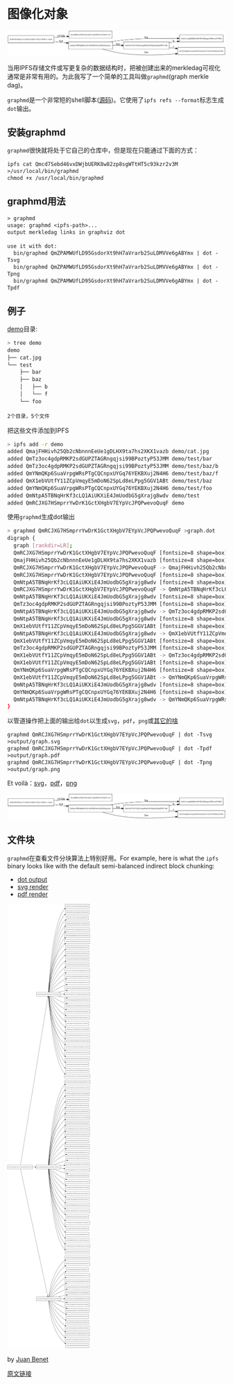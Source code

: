 # 图像化对象

![](imgs/graph.png)

当用IPFS存储文件或写更复杂的数据结构时，把被创建出来的merkledag可视化通常是非常有用的。为此我写了一个简单的工具叫做`graphmd`(graph merkle dag)。

`graphmd`是一个非常短的shell脚本([源码](./graphmd))。它使用了`ipfs refs --format`标志生成`dot`输出。

## 安装graphmd

`graphmd`很快就将处于它自己的仓库中，但是现在只能通过下面的方式：

```
ipfs cat Qmcd7Sebd46vxDWjbUERK8w82zp8sgWTtHT5c93kzr2v3M  >/usr/local/bin/graphmd
chmod +x /usr/local/bin/graphmd
```

## graphmd用法

```
> graphmd
usage: graphmd <ipfs-path>...
output merkledag links in graphviz dot

use it with dot:
  bin/graphmd QmZPAMWUfLD95GsdorXt9hH7aVrarb2SuLDMVVe6gABYmx | dot -Tsvg
  bin/graphmd QmZPAMWUfLD95GsdorXt9hH7aVrarb2SuLDMVVe6gABYmx | dot -Tpng
  bin/graphmd QmZPAMWUfLD95GsdorXt9hH7aVrarb2SuLDMVVe6gABYmx | dot -Tpdf
```

## 例子

[demo](https://ipfs.io/ipfs/QmRCJXG7HSmprrYwDrK1GctXHgbV7EYpVcJPQPwevoQuqF)目录:

```sh
> tree demo
demo
├── cat.jpg
└── test
    ├── bar
    ├── baz
    │   ├── b
    │   └── f
    └── foo

2个目录，5个文件
```

把这些文件添加到IPFS

```sh
> ipfs add -r demo
added QmajFHHivh25Qb2cNbnnnEeUe1gDLHX9ta7hs2XKX1vazb demo/cat.jpg
added QmTz3oc4gdpRMKP2sdGUPZTAGRngqjsi99BPoztyP53JMM demo/test/bar
added QmTz3oc4gdpRMKP2sdGUPZTAGRngqjsi99BPoztyP53JMM demo/test/baz/b
added QmYNmQKp6SuaVrpgWRsPTgCQCnpxUYGq76YEKBXuj2N4H6 demo/test/baz/f
added QmX1ebVUtfY11ZCpVmqyE5mDoN62SpLd8eLPpg5GGV1ABt demo/test/baz
added QmYNmQKp6SuaVrpgWRsPTgCQCnpxUYGq76YEKBXuj2N4H6 demo/test/foo
added QmNtpA5TBNqHrKf3cLQ1AiUKXiE4JmUodbG5gXrajg8wdv demo/test
added QmRCJXG7HSmprrYwDrK1GctXHgbV7EYpVcJPQPwevoQuqF demo
```

使用`graphmd`生成dot输出

```sh
> graphmd QmRCJXG7HSmprrYwDrK1GctXHgbV7EYpVcJPQPwevoQuqF >graph.dot
digraph {
  graph [rankdir=LR];
  QmRCJXG7HSmprrYwDrK1GctXHgbV7EYpVcJPQPwevoQuqF [fontsize=8 shape=box];
  QmajFHHivh25Qb2cNbnnnEeUe1gDLHX9ta7hs2XKX1vazb [fontsize=8 shape=box];
  QmRCJXG7HSmprrYwDrK1GctXHgbV7EYpVcJPQPwevoQuqF -> QmajFHHivh25Qb2cNbnnnEeUe1gDLHX9ta7hs2XKX1vazb [label="cat.jpg"];
  QmRCJXG7HSmprrYwDrK1GctXHgbV7EYpVcJPQPwevoQuqF [fontsize=8 shape=box];
  QmNtpA5TBNqHrKf3cLQ1AiUKXiE4JmUodbG5gXrajg8wdv [fontsize=8 shape=box];
  QmRCJXG7HSmprrYwDrK1GctXHgbV7EYpVcJPQPwevoQuqF -> QmNtpA5TBNqHrKf3cLQ1AiUKXiE4JmUodbG5gXrajg8wdv [label="test"];
  QmNtpA5TBNqHrKf3cLQ1AiUKXiE4JmUodbG5gXrajg8wdv [fontsize=8 shape=box];
  QmTz3oc4gdpRMKP2sdGUPZTAGRngqjsi99BPoztyP53JMM [fontsize=8 shape=box];
  QmNtpA5TBNqHrKf3cLQ1AiUKXiE4JmUodbG5gXrajg8wdv -> QmTz3oc4gdpRMKP2sdGUPZTAGRngqjsi99BPoztyP53JMM [label="bar"];
  QmNtpA5TBNqHrKf3cLQ1AiUKXiE4JmUodbG5gXrajg8wdv [fontsize=8 shape=box];
  QmX1ebVUtfY11ZCpVmqyE5mDoN62SpLd8eLPpg5GGV1ABt [fontsize=8 shape=box];
  QmNtpA5TBNqHrKf3cLQ1AiUKXiE4JmUodbG5gXrajg8wdv -> QmX1ebVUtfY11ZCpVmqyE5mDoN62SpLd8eLPpg5GGV1ABt [label="baz"];
  QmX1ebVUtfY11ZCpVmqyE5mDoN62SpLd8eLPpg5GGV1ABt [fontsize=8 shape=box];
  QmTz3oc4gdpRMKP2sdGUPZTAGRngqjsi99BPoztyP53JMM [fontsize=8 shape=box];
  QmX1ebVUtfY11ZCpVmqyE5mDoN62SpLd8eLPpg5GGV1ABt -> QmTz3oc4gdpRMKP2sdGUPZTAGRngqjsi99BPoztyP53JMM [label="b"];
  QmX1ebVUtfY11ZCpVmqyE5mDoN62SpLd8eLPpg5GGV1ABt [fontsize=8 shape=box];
  QmYNmQKp6SuaVrpgWRsPTgCQCnpxUYGq76YEKBXuj2N4H6 [fontsize=8 shape=box];
  QmX1ebVUtfY11ZCpVmqyE5mDoN62SpLd8eLPpg5GGV1ABt -> QmYNmQKp6SuaVrpgWRsPTgCQCnpxUYGq76YEKBXuj2N4H6 [label="f"];
  QmNtpA5TBNqHrKf3cLQ1AiUKXiE4JmUodbG5gXrajg8wdv [fontsize=8 shape=box];
  QmYNmQKp6SuaVrpgWRsPTgCQCnpxUYGq76YEKBXuj2N4H6 [fontsize=8 shape=box];
  QmNtpA5TBNqHrKf3cLQ1AiUKXiE4JmUodbG5gXrajg8wdv -> QmYNmQKp6SuaVrpgWRsPTgCQCnpxUYGq76YEKBXuj2N4H6 [label="foo"];
}
```

以管道操作把上面的输出给`dot`以生成`svg`，`pdf`，`png`或[其它的啥](http://www.graphviz.org/Documentation/dotguide.pdf)

```
graphmd QmRCJXG7HSmprrYwDrK1GctXHgbV7EYpVcJPQPwevoQuqF | dot -Tsvg >output/graph.svg
graphmd QmRCJXG7HSmprrYwDrK1GctXHgbV7EYpVcJPQPwevoQuqF | dot -Tpdf >output/graph.pdf
graphmd QmRCJXG7HSmprrYwDrK1GctXHgbV7EYpVcJPQPwevoQuqF | dot -Tpng >output/graph.png
```

Et voilà：[svg](https://ipfs.io/ipfs/QmbefthRKDReojALJi8nGPwvUVPqe1aXdoD9ysX44aUfvG/graph.svg)，[pdf](https://ipfs.io/ipfs/QmbefthRKDReojALJi8nGPwvUVPqe1aXdoD9ysX44aUfvG/graph.pdf)，[png](https://ipfs.io/ipfs/QmbefthRKDReojALJi8nGPwvUVPqe1aXdoD9ysX44aUfvG/graph.png)

![](imgs/graph.png)

## 文件块

`graphmd`在查看文件分块算法上特别好用。For example, here is what the `ipfs` binary looks like with the default semi-balanced indirect block chunking:

- [dot output](https://ipfs.io/ipfs/QmQ8yWC1SGn73P1SPSw8iqSBGEscve1N6sQpzd1xzD5EV1/graph.dot)
- [svg render](https://ipfs.io/ipfs/QmQ8yWC1SGn73P1SPSw8iqSBGEscve1N6sQpzd1xzD5EV1/graph.svg)
- [pdf render](https://ipfs.io/ipfs/QmQ8yWC1SGn73P1SPSw8iqSBGEscve1N6sQpzd1xzD5EV1/graph.pdf)

![](imgs/graph2.png)

by [Juan Benet](https://github.com/jbenet)

[原文链接](https://ipfs.io/ipfs/QmNZiPk974vDsPmQii3YbrMKfi12KTSNM7XMiYyiea4VYZ/example#/ipfs/QmRFTtbyEp3UaT67ByYW299Suw7HKKnWK6NJMdNFzDjYdX/graphmd/README.md)